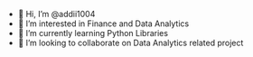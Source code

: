 - 👋 Hi, I’m @addii1004
- 👀 I’m interested in Finance and Data Analytics
- 🌱 I’m currently learning Python Libraries
- 💞️ I’m looking to collaborate on Data Analytics related project

<!---
addii1004/addii1004 is a ✨ special ✨ repository because its `README.md` (this file) appears on your GitHub profile.
You can click the Preview link to take a look at your changes.
--->
